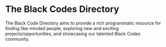 # The Black Codes Directory

The Black Code Directory aims to provide a rich programmatic resource
for finding like-minded people, exploring new and exciting projects/opportunities, and showcasing our talented Black Codes community.
